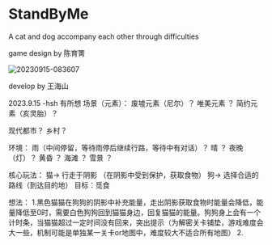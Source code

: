 # StandByMe
A cat and dog accompany each other through difficulties

game design by 陈育箐

![20230915-083607](https://github.com/HAI-SHAN/StandByMe/assets/59592050/3b434287-e70d-4ed8-b3ed-019581739116)

develop by 王海山

2023.9.15 -hsh 
有所想
场景（元素）：
  废墟元素（尼尔）？
  唯美元素 ？
  简约元素（亥灵胎）？

  现代都市？
  乡村？

环境：
  雨（中间停留，等待雨停后继续行路，等待中有对话）？
  晴 ？
  夜晚（灯）？
  黄昏 ？
  海滩 ？
  雪景 ？

核心玩法：
  猫-> 行走于阴影 （在阴影中受到保护，获取食物）
  狗-> 选择合适的路线（到达目的地）
  目标：觅食

  想法：
  1.黑色猫猫在狗狗的阴影中补充能量，走出阴影获取食物时能量会降低，能量降低至0时，需要白色狗狗回到猫猫身边，回复猫猫的能量。狗狗身上会有一个计时条，当猫猫超过一定时间没有回来，突出提示（为解密关卡铺垫，游戏难度会大一些，机制可能是单独某一关卡or地图中，难度较大不适合所有地图）
  2.
  
